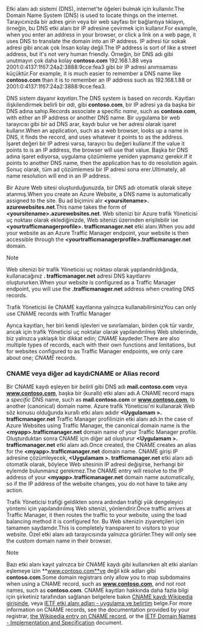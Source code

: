 <span data-ttu-id="a43bc-101">Etki alanı adı sistemi (DNS), internet'te öğeleri bulmak için kullanılır.</span><span class="sxs-lookup"><span data-stu-id="a43bc-101">The Domain Name System (DNS) is used to locate things on the internet.</span></span> <span data-ttu-id="a43bc-102">Tarayıcınızda bir adres girin veya bir web sayfası bir bağlantıya tıklayın, örneğin, bu DNS etki alanı bir IP adresine çevirmek için kullanır.</span><span class="sxs-lookup"><span data-stu-id="a43bc-102">For example, when you enter an address in your browser, or click a link on a web page, it uses DNS to translate the domain into an IP address.</span></span> <span data-ttu-id="a43bc-103">IP adresi tür sokak adresi gibi ancak çok İnsan kolay değil.</span><span class="sxs-lookup"><span data-stu-id="a43bc-103">The IP address is sort of like a street address, but it's not very human friendly.</span></span> <span data-ttu-id="a43bc-104">Örneğin, bir DNS adı gibi unutmayın çok daha kolay **contoso.com** 192.168.1.88 veya 2001:0:4137:1f67:24a2:3888:9cce:fea3 gibi bir IP adresi anımsaması küçüktür.</span><span class="sxs-lookup"><span data-stu-id="a43bc-104">For example, it is much easier to remember a DNS name like **contoso.com** than it is to remember an IP address such as 192.168.1.88 or 2001:0:4137:1f67:24a2:3888:9cce:fea3.</span></span>

<span data-ttu-id="a43bc-105">DNS sistem dayanır *kayıtları*.</span><span class="sxs-lookup"><span data-stu-id="a43bc-105">The DNS system is based on *records*.</span></span> <span data-ttu-id="a43bc-106">Kayıtları ilişkilendirmek belirli bir *adı*, gibi **contoso.com**, bir IP adresi ya da başka bir DNS adına sahip.</span><span class="sxs-lookup"><span data-stu-id="a43bc-106">Records associate a specific *name*, such as **contoso.com**, with either an IP address or another DNS name.</span></span> <span data-ttu-id="a43bc-107">Bir uygulama bir web tarayıcısı gibi bir ad DNS arar, kaydı bulur ve her adresi olarak işaret kullanır.</span><span class="sxs-lookup"><span data-stu-id="a43bc-107">When an application, such as a web browser, looks up a name in DNS, it finds the record, and uses whatever it points to as the address.</span></span> <span data-ttu-id="a43bc-108">İşaret değeri bir IP adresi varsa, tarayıcı bu değeri kullanır.</span><span class="sxs-lookup"><span data-stu-id="a43bc-108">If the value it points to is an IP address, the browser will use that value.</span></span> <span data-ttu-id="a43bc-109">Başka bir DNS adına işaret ediyorsa, uygulama çözümleme yeniden yapmanız gerekir.</span><span class="sxs-lookup"><span data-stu-id="a43bc-109">If it points to another DNS name, then the application has to do resolution again.</span></span> <span data-ttu-id="a43bc-110">Sonuç olarak, tüm ad çözümlemesi bir IP adresi sona erer.</span><span class="sxs-lookup"><span data-stu-id="a43bc-110">Ultimately, all name resolution will end in an IP address.</span></span>

<span data-ttu-id="a43bc-111">Bir Azure Web sitesi oluşturduğunuzda, bir DNS adı otomatik olarak siteye atanmış.</span><span class="sxs-lookup"><span data-stu-id="a43bc-111">When you create an Azure Website, a DNS name is automatically assigned to the site.</span></span> <span data-ttu-id="a43bc-112">Bu ad biçimini alır  **&lt;yoursitename&gt;. azurewebsites.net**.</span><span class="sxs-lookup"><span data-stu-id="a43bc-112">This name takes the form of **&lt;yoursitename&gt;.azurewebsites.net**.</span></span> <span data-ttu-id="a43bc-113">Web sitenizi bir Azure trafik Yöneticisi uç noktası olarak eklediğinizde, Web sitenizi üzerinden erişilebilir ise  **&lt;yourtrafficmanagerprofile&gt;. trafficmanager.net** etki alanı.</span><span class="sxs-lookup"><span data-stu-id="a43bc-113">When you add your website as an Azure Traffic Manager endpoint, your website is then accessible through the **&lt;yourtrafficmanagerprofile&gt;.trafficmanager.net** domain.</span></span>

> [!NOTE]
> <span data-ttu-id="a43bc-114">Web sitenizi bir trafik Yöneticisi uç noktası olarak yapılandırıldığında, kullanacağınız **. trafficmanager.net** adresi DNS kayıtlarını oluştururken.</span><span class="sxs-lookup"><span data-stu-id="a43bc-114">When your website is configured as a Traffic Manager endpoint, you will use the **.trafficmanager.net** address when creating DNS records.</span></span>
> 
> <span data-ttu-id="a43bc-115">Trafik Yöneticisi ile CNAME kayıtlarına yalnızca kullanabilirsiniz</span><span class="sxs-lookup"><span data-stu-id="a43bc-115">You can only use CNAME records with Traffic Manager</span></span>
> 
> 

<span data-ttu-id="a43bc-116">Ayrıca kayıtları, her biri kendi işlevleri ve sınırlamaları, birden çok tür vardır, ancak için trafik Yöneticisi uç noktalar olarak yapılandırılmış Web sitelerinde, biz yalnızca yaklaşık bir dikkat edin; *CNAME* kaydeder.</span><span class="sxs-lookup"><span data-stu-id="a43bc-116">There are also multiple types of records, each with their own functions and limitations, but for websites configured to as Traffic Manager endpoints, we only care about one; *CNAME* records.</span></span>

### <a name="cname-or-alias-record"></a><span data-ttu-id="a43bc-117">CNAME veya diğer ad kaydı</span><span class="sxs-lookup"><span data-stu-id="a43bc-117">CNAME or Alias record</span></span>
<span data-ttu-id="a43bc-118">Bir CNAME kaydı eşleyen bir *belirli* gibi DNS adı **mail.contoso.com** veya **www.contoso.com**, başka bir (kurallı) etki alanı adı.</span><span class="sxs-lookup"><span data-stu-id="a43bc-118">A CNAME record maps a *specific* DNS name, such as **mail.contoso.com** or **www.contoso.com**, to another (canonical) domain name.</span></span> <span data-ttu-id="a43bc-119">Azure trafik Yöneticisi'ni kullanarak Web söz konusu olduğunda kurallı etki alanı adıdır  **&lt;Uygulamam >. trafficmanager.net** Traffic Manager profilinizin etki alanı adı.</span><span class="sxs-lookup"><span data-stu-id="a43bc-119">In the case of Azure Websites using Traffic Manager, the canonical domain name is the **&lt;myapp>.trafficmanager.net** domain name of your Traffic Manager profile.</span></span> <span data-ttu-id="a43bc-120">Oluşturduktan sonra CNAME için diğer ad oluşturur  **&lt;Uygulamam >. trafficmanager.net** etki alanı adı.</span><span class="sxs-lookup"><span data-stu-id="a43bc-120">Once created, the CNAME creates an alias for the **&lt;myapp>.trafficmanager.net** domain name.</span></span> <span data-ttu-id="a43bc-121">CNAME girişi IP adresine çözümleyecek,  **&lt;Uygulamam >. trafficmanager.net** etki alanı adı otomatik olarak, böylece Web sitesinin IP adresi değişirse, herhangi bir eylemde bulunmanız gerekmez.</span><span class="sxs-lookup"><span data-stu-id="a43bc-121">The CNAME entry will resolve to the IP address of your **&lt;myapp>.trafficmanager.net** domain name automatically, so if the IP address of the website changes, you do not have to take any action.</span></span>

<span data-ttu-id="a43bc-122">Trafik Yöneticisi trafiği geldikten sonra ardından trafiği yük dengeleyici yöntemi için yapılandırılmış Web sitenizi, yönlendirir.</span><span class="sxs-lookup"><span data-stu-id="a43bc-122">Once traffic arrives at Traffic Manager, it then routes the traffic to your website, using the load balancing method it is configured for.</span></span> <span data-ttu-id="a43bc-123">Bu Web sitenizin ziyaretçileri için tamamen saydamdır.</span><span class="sxs-lookup"><span data-stu-id="a43bc-123">This is completely transparent to visitors to your website.</span></span> <span data-ttu-id="a43bc-124">Özel etki alanı adı tarayıcısında yalnızca görürler.</span><span class="sxs-lookup"><span data-stu-id="a43bc-124">They will only see the custom domain name in their browser.</span></span>

> [!NOTE]
> <span data-ttu-id="a43bc-125">Bazı etki alanı kayıt yalnızca bir CNAME kaydı gibi kullanırken alt etki alanları eşlemeye izin **www.contoso.com**ve değil kök adları gibi **contoso.com**.</span><span class="sxs-lookup"><span data-stu-id="a43bc-125">Some domain registrars only allow you to map subdomains when using a CNAME record, such as **www.contoso.com**, and not root names, such as **contoso.com**.</span></span> <span data-ttu-id="a43bc-126">CNAME kayıtları hakkında daha fazla bilgi için şirketiniz tarafından sağlanan belgelere bakın <a href="http://en.wikipedia.org/wiki/CNAME_record">CNAME kaydı Wikipedia girişinde</a>, veya <a href="http://tools.ietf.org/html/rfc1035">IETF etki alanı adları - uygulama ve belirtim</a> belge.</span><span class="sxs-lookup"><span data-stu-id="a43bc-126">For more information on CNAME records, see the documentation provided by your registrar, <a href="http://en.wikipedia.org/wiki/CNAME_record">the Wikipedia entry on CNAME record</a>, or the <a href="http://tools.ietf.org/html/rfc1035">IETF Domain Names - Implementation and Specification</a> document.</span></span>
> 
> 

